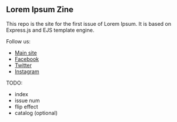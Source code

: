 Lorem Ipsum Zine
---


This repo is the site for the first issue of Lorem Ipsum.
It is based on Express.js and EJS template engine.

Follow us:
- [Main site](http://bxmc.poly.edu/LoremIpsum/)
- [Facebook](https://www.facebook.com/loremipsumzine/)
- [Twitter](https://twitter.com/search?q=%40loremipsum_zine)
- [Instagram](https://www.instagram.com/loremipsum_zine/)


TODO:
- index
- issue num
- flip effect
- catalog (optional)

